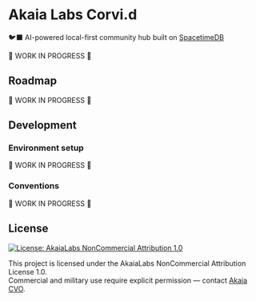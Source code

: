 # Akaia Labs Corvi.d

🐦‍⬛ AI-powered local-first community hub built on [SpacetimeDB](https://github.com/clockworklabs/SpacetimeDB.git)

🚧 WORK IN PROGRESS 🚧

## Roadmap

🚧 WORK IN PROGRESS 🚧

## Development

### Environment setup

🚧 WORK IN PROGRESS 🚧

### Conventions

🚧 WORK IN PROGRESS 🚧

## License

[![License: AkaiaLabs NonCommercial Attribution 1.0](https://img.shields.io/badge/License-AkaiaLabs_NC--By_1.0-black.svg)](./LICENSE.md)

This project is licensed under the AkaiaLabs NonCommercial Attribution License 1.0.  
Commercial and military use require explicit permission — contact [Akaia CVO](mailto:cvo.akaia@gmail.com).
